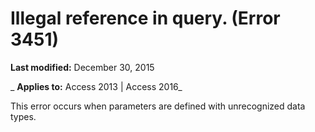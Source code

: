 
# Illegal reference in query. (Error 3451)

 **Last modified:** December 30, 2015

 _ **Applies to:** Access 2013 | Access 2016_

This error occurs when parameters are defined with unrecognized data types.

